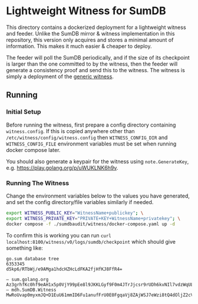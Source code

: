 # Lightweight Witness for SumDB

This directory contains a dockerized deployment for a lightweight witness and feeder.
Unlike the SumDB mirror & witness implementation in this repository, this version only acquires and stores a minimal amount of information.
This makes it much easier & cheaper to deploy.

The feeder will poll the SumDB periodically, and if the size of its checkpoint is larger than the one committed to by the witness, then the feeder will generate a consistency proof and send this to the witness.
The witness is simply a deployment of the [generic witness](../../witness/golang/README.md).

## Running

### Initial Setup

Before running the witness, first prepare a config directory containing `witness.config`.
If this is copied anywhere other than `/etc/witness/config/witness.config` then `WITNESS_CONFIG_DIR` and `WITNESS_CONFIG_FILE` environment variables must be set when running docker compose later.

You should also generate a keypair for the witness using `note.GenerateKey`, e.g. https://play.golang.org/p/uWUKLNK6h9v.

### Running The Witness

Change the environment variables below to the values you have generated, and set the config directory/file variables similarly if needed.

```bash
export WITNESS_PUBLIC_KEY="WitnessName+publickey"; \
export WITNESS_PRIVATE_KEY="PRIVATE+KEY+WitnessName+privatekey"; \
docker compose -f ./sumdbaudit/witness/docker-compose.yaml up -d
```

To confirm this is working you can run `curl localhost:8100/witness/v0/logs/sumdb/checkpoint` which should give something like:

```
go.sum database tree
6353345
d5kp6/RTbWj/e9AMga1hdcHZHcLdFKA2fjHfKJ8FfR4=

— sum.golang.org Az3grhfKc0hf9eAH1x5p0VjY99pEe8l9JKKLGyf9F0m4JTrJjcsr9rUDh6kvNIl7vdzWqULpk3+azvpfJo9aOMZaYQE=
— mdh.SumDB.Witness MwRoUvap0myxmJQ+D1EuU61mmID6Fu1anufFrU0E0FgqaVj8ZAjWSJ7eWzi8tQ4dOljZ2cVlDmSesoaeBAMC1t94Mgc
```
